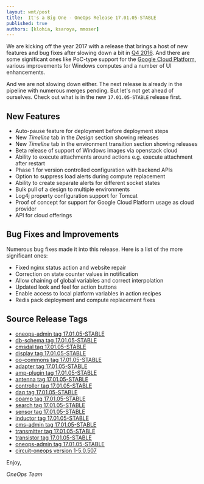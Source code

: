 ```yaml
---
layout: wmt/post
title:  It's a Big One - OneOps Release 17.01.05-STABLE
published: true
authors: [klohia, ksaroya, mmoser]
---
```


We are kicking off the year 2017 with a release that brings a host of new features and bug fixes after slowing down a bit in [Q4 2016](/general/blog/2016-12-28-oneops-releases-2016-q4.html). And there are
some significant ones like PoC-type support for the [Google Cloud Platform](https://cloud.google.com/), various
improvements for Windows computes and a number of UI enhancements.

And we are not slowing down either. The next release is already in the pipeline with numerous merges pending. But
let's not get ahead of ourselves. Check out what is in the new  `17.01.05-STABLE` release first.

<!--more-->


## New Features

- Auto-pause feature for deployment before deployment steps
- New _Timeline_ tab in the _Design_ section showing releases
- New _Timeline_ tab in the environment transition section showing releases
- Beta release of support of Windows images via openstack cloud
- Ability to execute attachments around actions e.g. execute attachment after restart
- Phase 1 for version controlled configuration with backend APIs
- Option to suppress load alerts during compute replacement
- Ability to create separate alerts for different socket states
- Bulk pull of a design to multiple environments
- Log4j property configuration support for Tomcat
- Proof of concept for support for Google Cloud Platform usage as cloud provider
- API for cloud offerings

## Bug Fixes and Improvements

Numerous bug fixes made it into this release. Here is a list of the more significant ones:

- Fixed nginx status action and website repair
- Correction on state counter values in notification
- Allow chaining of global variables and correct interpolation
- Updated look and feel for action buttons
- Enable access to local platform variables in action recipes
- Redis pack deployment and compute replacement fixes

## Source Release Tags


- [oneops-admin tag 17.01.05-STABLE](https://github.com/oneops/oneops-admin/tree/17.01.05-STABLE)
- [db-schema tag 17.01.05-STABLE](https://github.com/oneops/db-schema/tree/17.01.05-STABLE)
- [cmsdal tag 17.01.05-STABLE](https://github.com/oneops/cmsdal/tree/17.01.05-STABLE)
- [display tag 17.01.05-STABLE](https://github.com/oneops/display/tree/17.01.05-STABLE)
- [oo-commons tag 17.01.05-STABLE](https://github.com/oneops/oo-commons/tree/17.01.05-STABLE)
- [adapter tag 17.01.05-STABLE](https://github.com/oneops/adapter/tree/17.01.05-STABLE)
- [amp-plugin tag 17.01.05-STABLE](https://github.com/oneops/amq-plugin/tree/17.01.05-STABLE)
- [antenna tag 17.01.05-STABLE](https://github.com/oneops/antenna/tree/17.01.05-STABLE)
- [controller tag 17.01.05-STABLE](https://github.com/oneops/controller/tree/17.01.05-STABLE)
- [daq tag 17.01.05-STABLE](https://github.com/oneops/daq/tree/17.01.05-STABLE)
- [opamp tag 17.01.05-STABLE](https://github.com/oneops/opamp/tree/17.01.05-STABLE)
- [search tag 17.01.05-STABLE](https://github.com/oneops/search/tree/17.01.05-STABLE)
- [sensor tag 17.01.05-STABLE](https://github.com/oneops/sensor/tree/17.01.05-STABLE)
- [inductor tag 17.01.05-STABLE](https://github.com/oneops/inductor/tree/17.01.05-STABLE)
- [cms-admin tag 17.01.05-STABLE](https://github.com/oneops/cms-admin/tree/17.01.05-STABLE)
- [transmitter tag 17.01.05-STABLE](https://github.com/oneops/transmitter/tree/17.01.05-STABLE)
- [transistor tag 17.01.05-STABLE](https://github.com/oneops/transistor/tree/17.01.05-STABLE)
- [oneops-admin tag 17.01.05-STABLE](https://github.com/oneops/oneops-admin/tree/17.01.05-STABLE)
- [circuit-oneops version 1-5.0.507](https://github.com/oneops/circuit-oneops-1/tree/circuit-oneops-1-5.0.507)

Enjoy,

_OneOps Team_
